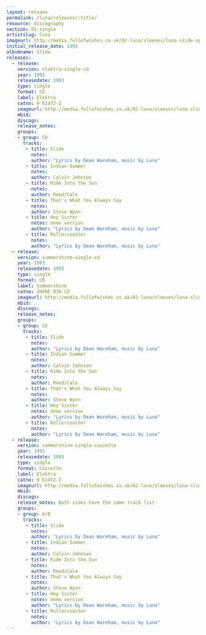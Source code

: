 ```yaml
---
layout: release
permalink: /luna/releases/:title/
resource: discography
section: 01-single
artistslug: luna
imageurl: http://media.fullofwishes.co.uk/02-luna/sleeves/luna-slide-ep.jpg
initial_release_date: 1993
albumname: Slide
releases:
  - release: 
    version: elektra-single-cd
    year: 1993
    releasedate: 1993
    type: single
    format: CD
    label: Elektra
    catno: 9 61472-2
    imageurl: http://media.fullofwishes.co.uk/02-luna/sleeves/luna-slide-ep.jpg
    mbid: 
    discogs: 
    release_notes: 
    groups:
    - group: CD
      tracks:
       - title: Slide
         notes: 
         author: "Lyrics by Dean Wareham, music by Luna"
       - title: Indian Summer
         notes: 
         author: Calvin Johnson
       - title: Ride Into the Sun
         notes: 
         author: Reed/Cale
       - title: That's What You Always Say
         notes: 
         author: Steve Wynn
       - title: Hey Sister
         notes: demo version
         author: "Lyrics by Dean Wareham, music by Luna"
       - title: Rollercoaster
         notes: 
         author: "Lyrics by Dean Wareham, music by Luna"
  - release: 
    version: summershine-single-cd
    year: 1993
    releasedate: 1993
    type: single
    format: CD
    label: Summershine
    catno: SHINE 036 CD
    imageurl: http://media.fullofwishes.co.uk/02-luna/sleeves/luna-slide-ep.jpg
    mbid: 
    discogs: 
    release_notes: 
    groups:
    - group: CD
      tracks:
       - title: Slide
         notes: 
         author: "Lyrics by Dean Wareham, music by Luna"
       - title: Indian Summer
         notes: 
         author: Calvin Johnson
       - title: Ride Into the Sun
         notes: 
         author: Reed/Cale
       - title: That's What You Always Say
         notes: 
         author: Steve Wynn
       - title: Hey Sister
         notes: demo version
         author: "Lyrics by Dean Wareham, music by Luna"
       - title: Rollercoaster
         notes: 
         author: "Lyrics by Dean Wareham, music by Luna"
  - release: 
    version: summershine-single-cassette
    year: 1993
    releasedate: 1993
    type: single
    format: Cassette
    label: Elektra
    catno: 9 61472-2
    imageurl: http://media.fullofwishes.co.uk/02-luna/sleeves/luna-slide-ep.jpg
    mbid: 
    discogs: 
    release_notes: Both sides have the same track list
    groups:
    - group: A/B
      tracks:
       - title: Slide
         notes: 
         author: "Lyrics by Dean Wareham, music by Luna"
       - title: Indian Summer
         notes: 
         author: Calvin Johnson
       - title: Ride Into the Sun
         notes: 
         author: Reed/Cale
       - title: That's What You Always Say
         notes: 
         author: Steve Wynn
       - title: Hey Sister
         notes: demo version
         author: "Lyrics by Dean Wareham, music by Luna"
       - title: Rollercoaster
         notes: 
         author: "Lyrics by Dean Wareham, music by Luna"
---
```

